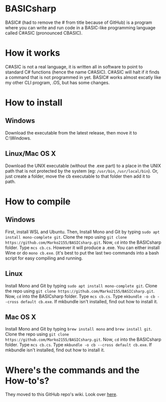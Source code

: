 # BASICsharp
BASIC# (had to remove the # from title because of GitHub) is a program where you can write and run code in a BASIC-like programming language called C#ASIC (pronounced CBASIC).

# How it works
C#ASIC is not a real language, it is written all in software to point to standard C# functions (hence the name C#ASIC). C#ASIC will halt if it finds a command that is not programmed in yet.
BASIC# works almost excatly like my other CLI program, .OS, but has some changes.

# How to install
## Windows
Download the executable from the latest release, then move it to C:\Windows.
## Linux/Mac OS X
Download the UNIX executable (without the .exe part) to a place in the UNIX path that is not protected by the system (eg: `/usr/bin`, `/usr/local/bin`).
Or, just create a folder, move the cb executable to that folder then add it to path.

# How to compile
## Windows
First, install WSL and Ubuntu. Then, Install Mono and Git by typing ```sudo apt install mono-complete git```. Clone the repo using ```git clone https://github.com/Marko2155/BASICsharp.git```. Now, ```cd``` into the BASICsharp folder. Type ```mcs cb.cs```. However it will produce a .exe. You can either install Wine or do ```mono cb.exe```. (it's best to put the last two commands into a bash script for easy compiling and running.
## Linux
Install Mono and Git by typing ```sudo apt install mono-complete git```. Clone the repo using ```git clone https://github.com/Marko2155/BASICsharp.git```. Now, ```cd``` into the BASICsharp folder. Type ```mcs cb.cs```. Type ```mkbundle -o cb --cross default cb.exe```. If mkbundle isn't installed, find out how to install it.
## Mac OS X
Install Mono and Git by typing ```brew install mono``` and ```brew install git```. Clone the repo using ```git clone https://github.com/Marko2155/BASICsharp.git```. Now, ```cd``` into the BASICsharp folder. Type ```mcs cb.cs```. Type ```mkbundle -o cb --cross default cb.exe```. If mkbundle isn't installed, find out how to install it.

# Where's the commands and the How-to's?
They moved to this GitHub repo's wiki. Look over [here](https://github.com/marko2155/basicsharp/wiki).
